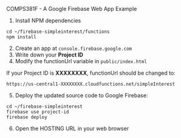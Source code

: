 COMPS381F - A Google Firebase Web App Example

1. Install NPM dependencies
```
cd ~/firebase-simpleinterest/functions
npm install
```
2. Create an app at `console.firebase.google.com`
3. Write down your **Project ID**
4. Modify the functionUrl variable in `public/index.html`

If your Project ID is **XXXXXXXX**, functionUrl should be changed to:
```
https://us-central1-XXXXXXXX.cloudfunctions.net/simpleInterest
```
5. Deploy the updated source code to Google Firebase:
```
cd ~/firebase-simpleinterest
firebase use project-id
firebase deploy
```
6. Open the HOSTING URL in your web browser
